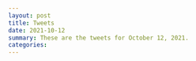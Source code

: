 ```yaml
---
layout: post
title: Tweets
date: 2021-10-12
summary: These are the tweets for October 12, 2021.
categories:
---
```


